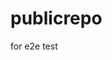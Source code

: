 # publicrepo
for e2e test






































































































































































































































































































































































































































































































































































































































































































































































































































































































































































































































































































































































































































































































































































































































































































































































































































































































































































































































































































































































































































































































































































































































































































































































































































































































































































































































































































































































































































































































































































































































































































































































































































































































































































































































































































































































































































